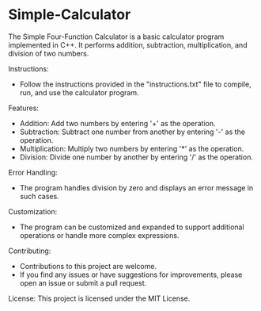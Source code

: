 # Simple-Calculator

The Simple Four-Function Calculator is a basic calculator program implemented in C++. It performs addition, subtraction, multiplication, and division of two numbers.

Instructions:
- Follow the instructions provided in the "instructions.txt" file to compile, run, and use the calculator program.

Features:
- Addition: Add two numbers by entering '+' as the operation.
- Subtraction: Subtract one number from another by entering '-' as the operation.
- Multiplication: Multiply two numbers by entering '*' as the operation.
- Division: Divide one number by another by entering '/' as the operation.

Error Handling:
- The program handles division by zero and displays an error message in such cases.

Customization:
- The program can be customized and expanded to support additional operations or handle more complex expressions.

Contributing:
- Contributions to this project are welcome.
- If you find any issues or have suggestions for improvements, please open an issue or submit a pull request.

License:
This project is licensed under the MIT License.
